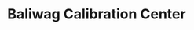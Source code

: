 ---
title: "Baliwag Calibration Center"
url: /city-of-san-jose-del-monte/baliwag-calibration-center/
shop: car repair
---
